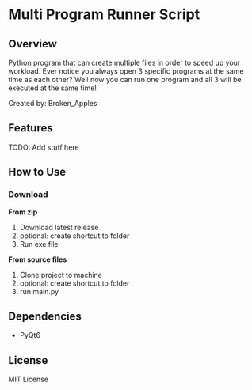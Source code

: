 # Multi Program Runner Script
## Overview
Python program that can create multiple files in order to speed up your workload. Ever notice you always open 3 specific programs at the same time as each other? Well now you can run one program and all 3 will be executed at the same time!

Created by: Broken_Apples

## Features
TODO: Add stuff here
<!--- ![alt text](https://github.com/[username]/[reponame]/blob/[branch]/image.jpg?raw=true) = Add Images With This Method--->


## How to Use
### Download
**From zip**
1. Download latest release
2. optional: create shortcut to folder
3. Run exe file

**From source files**
1. Clone project to machine
2. optional: create shortcut to folder
3. run main.py

## Dependencies
* PyQt6

## License
MIT License